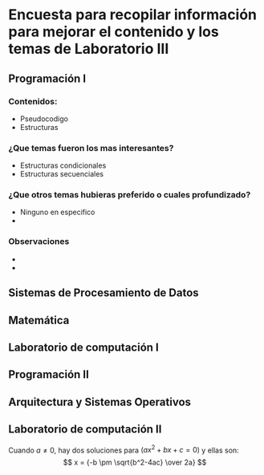 # Encuesta para recopilar información para mejorar el contenido y los temas de Laboratorio III 
## Programación I 
### Contenidos:
* Pseudocodigo
* Estructuras
### ¿Que temas fueron los mas interesantes?
* Estructuras condicionales
* Estructuras secuenciales
### ¿Que otros temas hubieras preferido o cuales profundizado?
* Ninguno en especifico
*
### Observaciones 
* 
*
## Sistemas de Procesamiento de Datos

## Matemática

## Laboratorio de computación I

## Programación II

## Arquitectura y Sistemas Operativos

## Laboratorio de computación II

Cuando $a \ne 0$, hay dos soluciones para $(ax^2 + bx + c = 0)$ y  ellas son: 
$$ x = {-b \pm \sqrt{b^2-4ac} \over 2a} $$
